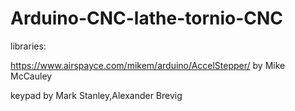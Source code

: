 # Arduino-CNC-lathe-tornio-CNC

libraries:

https://www.airspayce.com/mikem/arduino/AccelStepper/ by Mike McCauley

keypad by Mark Stanley,Alexander Brevig
